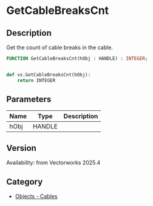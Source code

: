 # GetCableBreaksCnt

## Description
Get the count of cable breaks in the cable.

```pascal
FUNCTION GetCableBreaksCnt(hObj : HANDLE) : INTEGER;
```

```python

def vs.GetCableBreaksCnt(hObj):
    return INTEGER
```

## Parameters
|Name|Type|Description|
|---|---|---|
|hObj|HANDLE||

## Version
Availability: from Vectorworks 2025.4

## Category
* [Objects - Cables](../Categories/Objects%20-%20Cables.md)
